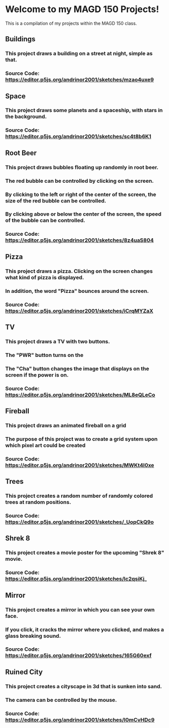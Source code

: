 # Welcome to my MAGD 150 Projects!
This is a compilation of my projects within the MAGD 150 class.

## Buildings
### This project draws a building on a street at night, simple as that.
### Source Code: https://editor.p5js.org/andrinor2001/sketches/mzao4uxe9

## Space
### This project draws some planets and a spaceship, with stars in the background.
### Source Code: https://editor.p5js.org/andrinor2001/sketches/sc4t8b6K1

## Root Beer
### This project draws bubbles floating up randomly in root beer.
### The red bubble can be controlled by clicking on the screen.
### By clicking to the left or right of the center of the screen, the size of the red bubble can be controlled.
### By clicking above or below the center of the screen, the speed of the bubble can be controlled.
### Source Code: https://editor.p5js.org/andrinor2001/sketches/8z4uaS804

## Pizza
### This project draws a pizza. Clicking on the screen changes what kind of pizza is displayed.
### In addition, the word "Pizza" bounces around the screen.
### Source Code: https://editor.p5js.org/andrinor2001/sketches/iCrqMYZaX

## TV
### This project draws a TV with two buttons.
### The "PWR" button turns on the 
### The "Cha" button changes the image that displays on the screen if the power is on.
### Source Code: https://editor.p5js.org/andrinor2001/sketches/ML8eQLeCo

## Fireball
### This project draws an animated fireball on a grid
### The purpose of this project was to create a grid system upon which pixel art could be created
### Source Code: https://editor.p5js.org/andrinor2001/sketches/MWKt4I0xe

## Trees
### This project creates a random number of randomly colored trees at random positions.
### Source Code: https://editor.p5js.org/andrinor2001/sketches/_UopCkQ9o

## Shrek 8
### This project creates a movie poster for the upcoming "Shrek 8" movie.
### Source Code: https://editor.p5js.org/andrinor2001/sketches/lc2qsiKj_

## Mirror
### This project creates a mirror in which you can see your own face.
### If you click, it cracks the mirror where you clicked, and makes a glass breaking sound.
### Source Code: https://editor.p5js.org/andrinor2001/sketches/165G60exf

## Ruined City
### This project creates a cityscape in 3d that is sunken into sand.
### The camera can be controlled by the mouse.
### Source Code: https://editor.p5js.org/andrinor2001/sketches/l0mCvHDc9

